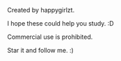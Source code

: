 Created by happygirlzt.

I hope these could help you study. :D

Commercial use is prohibited.

Star it and follow me. :)